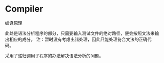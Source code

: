 # Compiler
编译原理

此处是语法分析程序的部分，只需要输入测试文件的绝对路径，便会按照文法来输出相应的成分。
注：暂时没有考虑出错处理，因此只能处理符合文法的正确代码。

采用了递归调用子程序的办法解决语法分析的问题。
